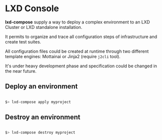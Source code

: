 # LXD Console

**lxd-compose** supply a way to deploy a complex environment to an LXD Cluster or LXD standalone installation.

It permits to organize and trace all configuration steps of infrastructure and create test suites.

All configuration files could be created at runtime through two different template engines: Mottainai or Jinja2 (require `j2cli` tool).

It's under heavy development phase and specification could be changed in the near future.

## Deploy an environment

```bash

$> lxd-compose apply myproject

```

## Destroy an environment 

```bash

$> lxd-compose destroy myproject

```
